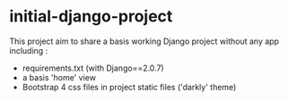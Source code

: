 # initial-django-project

This project aim to share a basis working Django project without any app including :
- requirements.txt (with Django==2.0.7)
- a basis 'home' view  
- Bootstrap 4 css files in project static files ('darkly' theme)
